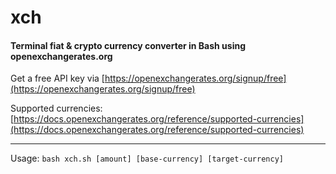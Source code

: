 # xch
#### Terminal fiat & crypto currency converter in Bash using openexchangerates.org

Get a free API key via [https://openexchangerates.org/signup/free](https://openexchangerates.org/signup/free) 

Supported currencies: [https://docs.openexchangerates.org/reference/supported-currencies](https://docs.openexchangerates.org/reference/supported-currencies)

___

Usage: `bash xch.sh [amount] [base-currency] [target-currency]`
